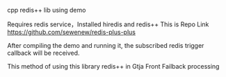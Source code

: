 cpp redis++ lib using demo 

Requires redis service，Installed hiredis and redis++
This is Repo Link
https://github.com/sewenew/redis-plus-plus

After compiling the demo and running it, the subscribed redis trigger callback will be received.


This method of using this library redis++ in Gtja Front Failback processing
